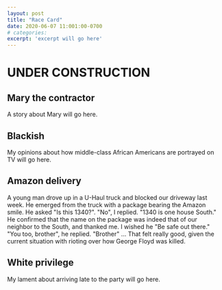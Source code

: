 ```yaml
---
layout: post
title: "Race Card"
date: 2020-06-07 11:001:00-0700
# categories:
excerpt: 'excerpt will go here'
---
```


# UNDER CONSTRUCTION

## Mary the contractor

A story about Mary will go here.

## Blackish

My opinions about how middle-class African Americans are portrayed on TV will go here.

## Amazon delivery

A young man drove up in a U-Haul truck and blocked our driveway last week.
He emerged from the truck with a package bearing the Amazon smile.
He asked "Is this 1340?".
"No", I replied.  "1340 is one house South."
He confirmed that the name on the package was indeed that of our neighbor to the South, and thanked me.
I wished he "Be safe out there."
"You too, brother", he replied.
"Brother" ...  That felt really good, given the current situation with rioting over how George Floyd was killed.

## White privilege

My lament about arriving late to the party will go here.
